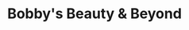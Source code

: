 ---
title: "Bobby's Beauty & Beyond"
url: /north-york/bobbys-beauty-and-beyond/
shop: hairdresser
---